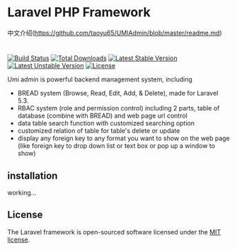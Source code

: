 # Laravel PHP Framework
中文介绍(https://github.com/taoyu65/UMIAdmin/blob/master/readme.md)
#
[![Build Status](https://travis-ci.org/laravel/framework.svg)](https://travis-ci.org/laravel/framework)
[![Total Downloads](https://poser.pugx.org/laravel/framework/d/total.svg)](https://packagist.org/packages/laravel/framework)
[![Latest Stable Version](https://poser.pugx.org/laravel/framework/v/stable.svg)](https://packagist.org/packages/laravel/framework)
[![Latest Unstable Version](https://poser.pugx.org/laravel/framework/v/unstable.svg)](https://packagist.org/packages/laravel/framework)
[![License](https://poser.pugx.org/laravel/framework/license.svg)](https://packagist.org/packages/laravel/framework)

Umi admin is powerful backend management system, including

- BREAD system (Browse, Read, Edit, Add, & Delete), made for Laravel 5.3.
- RBAC system (role and permission control) including 2 parts, table of database (combine with BREAD) and web page url control
- data table search function with customized searching option
- customized relation of table for table's delete or update
- display any foreign key to any format you want to show on the web page (like foreign key to drop down list or text box or pop up a window to show)

## installation

working...


## License

The Laravel framework is open-sourced software licensed under the [MIT license](http://opensource.org/licenses/MIT).